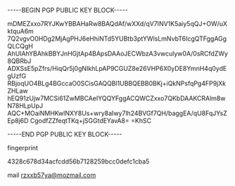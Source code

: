 -----BEGIN PGP PUBLIC KEY BLOCK-----

mDMEZxxo7RYJKwYBBAHaRw8BAQdAf/wXXd/qV7INV1K5aiy5qQJ+OW/uXktquA6m
7Q2vgvO0HDg2MjAgPHJ6eHhiNTd5YUBtb3ptYWlsLmNvbT6IcgQTFggAGgQLCQgH
AhUIAhYBAhkBBYJnHGjtAp4BApsDAAoJECWbzA3vwculyw0A/0sRCfdZWy8QBRbJ
ADXSsE5pZfrs/HiqQr5j0gNIkhLpAP9CGUZ8e26VHP6X0yDE8YmnH4q0ydEgUzfG
RBjoqUO4BLg4BGccaO0SCisGAQQBl1UBBQEBB0BKj+iQkNPsfqPg4FP9jXkZHLaw
hEQ91zUjw7MCSi61ZwMBCAeIYQQYFggACQWCZxxo7QKbDAAKCRAlm8wN78HLpUpJ
AQC+MOaiNMHKwlNXY8Us+wry8aIwy7lh24BVGf7QH/baggEA/qU8FqJYsZEp8j6D
CgodfZZfeqtTKq+jSGGtdEYavA8=
=KhSC

-----END PGP PUBLIC KEY BLOCK-----

fingerprint 

4328c678d34acfcdd56b7128259bcc0defc1cba5

mail rzxxb57ya@mozmail.com
